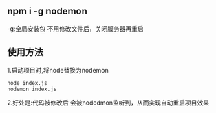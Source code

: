 ## npm i -g  nodemon
 -g:全局安装包
 不用修改文件后，关闭服务器再重启

## 使用方法
1.启动项目时,将node替换为nodemon
```
node index.js
nodemon index.js
```
2.好处是:代码被修改后 会被nodedmon监听到，从而实现自动重启项目效果